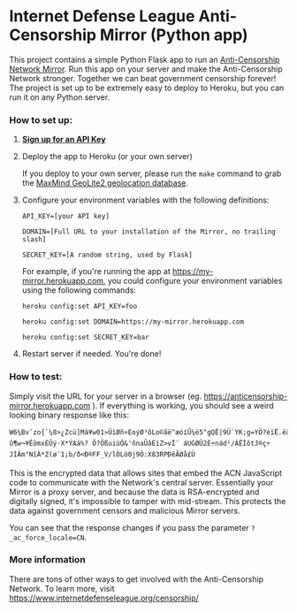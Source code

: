 Internet Defense League Anti-Censorship Mirror (Python app)
===========================================================

This project contains a simple Python Flask app to run an
[Anti-Censorship Network Mirror][1]. Run this app on your server and make the
Anti-Censorship Network stronger. Together we can beat government censorship
forever! The project is set up to be extremely easy to deploy to Heroku, but you
can run it on any Python server.

### How to set up:

1. **[Sign up for an API Key][1]**
2. Deploy the app to Heroku (or your own server)

   If you deploy to your own server, please run the `make` command to grab the
   [MaxMind GeoLite2 geolocation database][2].

3. Configure your environment variables with the following definitions:

   ```
   API_KEY=[your API key]

   DOMAIN=[Full URL to your installation of the Mirror, no trailing slash]

   SECRET_KEY=[A random string, used by Flask]
   ```

   For example, if you're running the app at https://my-mirror.herokuapp.com,
   you could configure your environment variables using the following commands:

   ```
   heroku config:set API_KEY=foo

   heroku config:set DOMAIN=https://my-mirror.herokuapp.com

   heroku config:set SECRET_KEY=bar
   ```
4. Restart server if needed. You're done!

### How to test:

Simply visit the URL for your server in a browser
(eg. https://anticensorship-mirror.herokuapp.com ). If everything is working,
you should see a weird looking binary response like this:

```
W6¼Bv¯zo{`¼8>¿Zcü]Má¥w01»ÜìØñ¤EoýØ³õLo©ãë^æóíÛ¼ë5"gQË|9Ü`YK;g=YÖ?éïË.ëãüEÙZaÔúå<"]ú¶! û¶w¬¥ÊômxÈÛý·X*ÝAä%? Ö?ÖßuiùÒ&'ñnaÛâÈìZ>vÏ¨ áUGØÛ2É÷nád¹/ÁËÌôtJ®ç÷ JÍÂm"NîÀ*Z(ø¨1¡b/ð<Ð®FF_V/lÒLò0j9Ó:X83RPÐêÃØå£Ù
```

This is the encrypted data that allows sites that embed the ACN JavaScript
code to communicate with the Network's central server. Essentially your Mirror
is a proxy server, and because the data is RSA-encrypted and digitally signed,
it's impossible to tamper with mid-stream. This protects the data against
government censors and malicious Mirror servers.

You can see that the response changes if you pass the parameter
`?_ac_force_locale=CN`.

### More information

There are tons of other ways to get involved with the Anti-Censorship Network.
To learn more, visit https://www.internetdefenseleague.org/censorship/

[1]: https://www.internetdefenseleague.org/censorship/mirror
[2]: http://dev.maxmind.com/geoip/geoip2/geolite2/